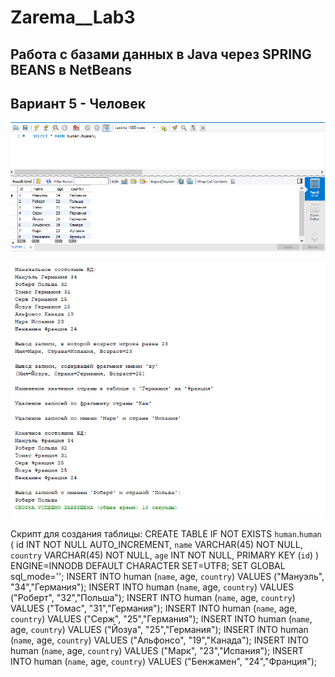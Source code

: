 # Zarema__Lab3
## Работа с базами данных в Java через SPRING BEANS в NetBeans
## Вариант 5 - Человек
![Снимок](https://github.com/zzoasis/Zarema__Lab3/blob/master/Снимок.PNG)

![Снимок1](https://github.com/zzoasis/Zarema__Lab3/blob/master/Снимок1.PNG)
 
 Скрипт для создания таблицы:
 CREATE TABLE IF NOT EXISTS `human`.`human` (
    id INT NOT NULL AUTO_INCREMENT,
    `name` VARCHAR(45) NOT NULL,
    `country` VARCHAR(45) NOT NULL,
    `age` INT NOT NULL,
    PRIMARY KEY (`id`)
)  ENGINE=INNODB DEFAULT CHARACTER SET=UTF8;
SET GLOBAL sql_mode='';
INSERT INTO human (`name`, age, `country`) VALUES ("Мануэль", "34","Германия");
INSERT INTO human (`name`, age, `country`) VALUES ("Роберт", "32","Польша");
INSERT INTO human (`name`, age, `country`) VALUES ("Томас", "31","Германия");
INSERT INTO human (`name`, age, `country`) VALUES ("Серж", "25","Германия");
INSERT INTO human (`name`, age, `country`) VALUES ("Йозуа", "25","Германия");
INSERT INTO human (`name`, age, `country`) VALUES ("Альфонсо", "19","Канада");
INSERT INTO human (`name`, age, `country`) VALUES ("Марк", "23","Испания");
INSERT INTO human (`name`, age, `country`) VALUES ("Бенжамен", "24","Франция");
